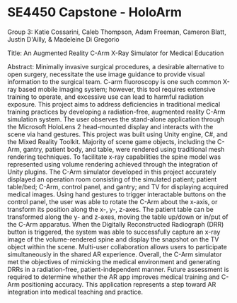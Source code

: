 # SE4450 Capstone - HoloArm

Group 3: Katie Cossarini, Caleb Thompson, Adam Freeman, Cameron Blatt, Justin D'Ailly, & Madeleine Di Gregorio

Title: An Augmented Reality C-Arm X-Ray Simulator for Medical Education

Abstract: Minimally invasive surgical procedures, a desirable alternative to open surgery, necessitate the use image guidance to provide visual information to the surgical team. C-arm fluoroscopy is one such common X-ray based mobile imaging system; however, this tool requires extensive training to operate, and excessive use can lead to harmful radiation exposure. This project aims to address deficiencies in traditional medical training practices by developing a radiation-free, augmented reality C-Arm simulation system. The user observes the stand-alone application through the Microsoft HoloLens 2 head-mounted display and interacts with the scene via hand gestures. This project was built using Unity engine, C#, and the Mixed Reality Toolkit. Majority of scene game objects, including the C-Arm, gantry, patient body, and table, were rendered using traditional mesh rendering techniques. To facilitate x-ray capabilities the spine model was represented using volume rendering achieved through the integration of Unity plugins. The C-Arm simulator developed in this project accurately displayed an operation room consisting of the simulated patient; patient table/bed; C-Arm, control panel, and gantry; and TV for displaying acquired medical images. Using hand gestures to trigger interactable buttons on the control panel, the user was able to rotate the C-Arm about the x-axis, or transform its position along the x-, y-, z-axes. The patient table can be transformed along the y- and z-axes, moving the table up/down or in/put of the C-Arm apparatus. When the Digitally Reconstructed Radiograph (DRR) button is triggered, the system was able to successfully capture an x-ray image of the volume-rendered spine and display the snapshot on the TV object within the scene. Multi-user collaboration allows users to participate simultaneously in the shared AR experience. Overall, the C-Arm simulator met the objectives of mimicking the medical environment and generating DRRs in a radiation-free, patient-independent manner. Future assessment is required to determine whether the AR app improves medical training and C-Arm positioning accuracy. This application represents a step toward AR integration into medical teaching and practice.